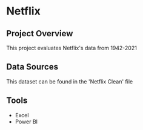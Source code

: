 # Netflix

## Project Overview
This project evaluates Netflix's data from 1942-2021

## Data Sources
This dataset can be found in the 'Netflix Clean' file

## Tools
- Excel
- Power BI




